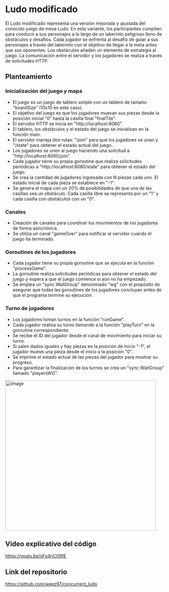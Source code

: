 # Ludo modificado
El Ludo modificado representa una versión mejorada y ajustada del conocido juego de mesa Ludo. En esta variante, los participantes compiten para conducir a sus personajes a lo largo de un laberinto peligroso lleno de obstáculos y desafíos. Cada jugador se enfrenta al desafío de guiar a sus personajes a través del laberinto con el objetivo de llegar a la meta antes que sus oponentes. Los obstáculos añaden un elemento de estrategia al juego. La comunicación entre el servidor y los jugadores se realiza a través de solicitudes HTTP.
## Planteamiento
### Inicialización del juego y mapa
* El juego es un juego de tablero simple con un tablero de tamaño "boardSize" (10x10 en este caso).
* El objetivo del juego es que los jugadores muevan sus piezas desde la posición inicial "0" hasta la casilla final "finalTile".
* El servidor HTTP se inicia en "http://localhost:8080".
* El tablero, los obstáculos y el estado del juego se inicializan en la función main.
* El servidor maneja dos rutas: "/join" para que los jugadores se unan y "/state" para obtener el estado actual del juego.
* Los jugadores se unen al juego haciendo una solicitud a "http://localhost:8080/join".
* Cada jugador tiene su propia goroutine que realiza solicitudes periódicas a "http://localhost:8080/state" para obtener el estado del juego.
* Se crea la cantidad de jugadores ingresada con N piezas cada uno. El estado inicial de cada pieza se establece en "-1".
* Se genera el mapa con un 20% de posibilidades de que una de las casillas sea un obstáculo. Cada casilla libre se representa por un "1" y cada casilla con obstáculos con un "0".
### Canales
* Creación de canales para coordinar los movimientos de los jugadores de forma asincrónica.
* Se utiliza un canal "gameOver" para notificar al servidor cuando el juego ha terminado.
### Goroutines de los jugadores
* Cada jugador tiene su propia goroutine que se ejecuta en la función "processGame".
* La goroutine realiza solicitudes periódicas para obtener el estado del juego y espera a que el juego comience si aún no ha empezado.
* Se emplea un "sync.WaitGroup" denominado "wg" con el propósito de asegurar que todas las goroutines de los jugadores concluyan antes de que el programa termine su ejecución.
### Turno de jugadores
* Los jugadores toman turnos en la función "runGame".
* Cada jugador realiza su turno llamando a la función "playTurn" en la goroutine correspondiente.
* Se recibe el ID del jugador desde el canal de movimiento para iniciar su turno.
* Si salen dados iguales y hay piezas en la posición de inicio "-1", el jugador mueve una pieza desde el inicio a la posición "0".
* Se imprime el estado actual de las piezas del jugador para mostrar su progreso.
* Para garantizar la finalización de los turnos se crea un "sync.WaitGroup" llamado "playersWG".
<img width="477" alt="image" src="https://github.com/weez97/concurrent_ludo/assets/38121350/28e0dea6-c8d4-475d-b2fa-9a56e2d0bd2a">

## Video explicativo del código
https://youtu.be/sFo4rjC09fE

## Link del repositorio
https://github.com/weez97/concurrent_ludo
